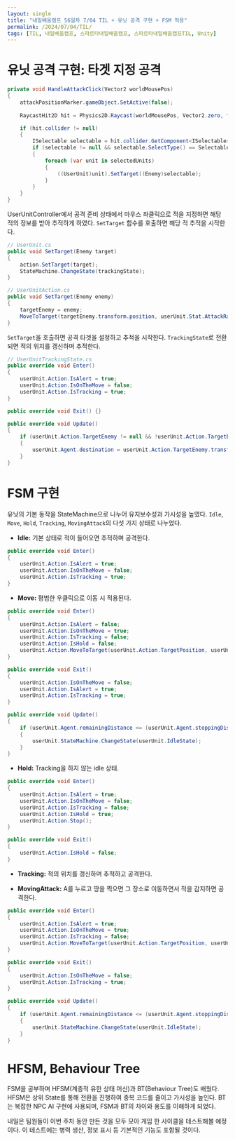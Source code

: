 ```yaml
---
layout: single
title: "내일배움캠프 56일차 7/04 TIL + 유닛 공격 구현 + FSM 적용"
permalink: /2024/07/04/TIL/
tags: [TIL, 내일배움캠프, 스파르타내일배움캠프, 스파르타내일배움캠프TIL, Unity]
---
```


# 유닛 공격 구현: 타겟 지정 공격

```csharp
private void HandleAttackClick(Vector2 worldMousePos)
{
    attackPositionMarker.gameObject.SetActive(false);
    
    RaycastHit2D hit = Physics2D.Raycast(worldMousePos, Vector2.zero, float.MaxValue, enemyInt);

    if (hit.collider != null)
    {
        ISelectable selectable = hit.collider.GetComponent<ISelectable>();
        if (selectable != null && selectable.SelectType() == SelectableType.Enemy)
        {
            foreach (var unit in selectedUnits)
            {
                ((UserUnit)unit).SetTarget((Enemy)selectable);
            }
        }
    }
}
```

UserUnitController에서 공격 준비 상태에서 마우스 좌클릭으로 적을 지정하면 해당 적의 정보를 받아 추적하게 하였다. `SetTarget` 함수를 호출하면 해당 적 추적을 시작한다.

```csharp
// UserUnit.cs
public void SetTarget(Enemy target)
{
    action.SetTarget(target);
    StateMachine.ChangeState(trackingState);
}

// UserUnitAction.cs
public void SetTarget(Enemy enemy)
{
    targetEnemy = enemy;
    MoveToTarget(targetEnemy.transform.position, userUnit.Stat.AttackRange.TotalValule - 0.1f);
}
```

`SetTarget`을 호출하면 공격 타겟을 설정하고 추적을 시작한다. `TrackingState`로 전환되면 적의 위치를 갱신하며 추적한다.

```csharp
// UserUnitTrackingState.cs
public override void Enter()
{
    userUnit.Action.IsAlert = true;
    userUnit.Action.IsOnTheMove = false;
    userUnit.Action.IsTracking = true;
}

public override void Exit() {}

public override void Update()
{
    if (userUnit.Action.TargetEnemy != null && !userUnit.Action.TargetEnemy.Dead)
    {
        userUnit.Agent.destination = userUnit.Action.TargetEnemy.transform.position;
    }
}
```

# FSM 구현

유닛의 기본 동작을 StateMachine으로 나누어 유지보수성과 가시성을 높였다. `Idle`, `Move`, `Hold`, `Tracking`, `MovingAttack`의 다섯 가지 상태로 나누었다.

- **Idle:** 기본 상태로 적이 들어오면 추적하며 공격한다.
  
```csharp
public override void Enter()
{
    userUnit.Action.IsAlert = true;
    userUnit.Action.IsOnTheMove = false;
    userUnit.Action.IsTracking = true;
}
```

- **Move:** 평범한 우클릭으로 이동 시 적용된다.

```csharp
public override void Enter()
{
    userUnit.Action.IsAlert = false;
    userUnit.Action.IsOnTheMove = true;
    userUnit.Action.IsTracking = false;
    userUnit.Action.IsHold = false;
    userUnit.Action.MoveToTarget(userUnit.Action.TargetPosition, userUnit.Action.PositionOffset);
}

public override void Exit()
{
    userUnit.Action.IsOnTheMove = false;
    userUnit.Action.IsAlert = true;
    userUnit.Action.IsTracking = true;
}

public override void Update()
{
    if (userUnit.Agent.remainingDistance <= (userUnit.Agent.stoppingDistance + 0.1f))
    {
        userUnit.StateMachine.ChangeState(userUnit.IdleState);
    }
}
```

- **Hold:** Tracking을 하지 않는 idle 상태.

```csharp
public override void Enter()
{
    userUnit.Action.IsAlert = true;
    userUnit.Action.IsOnTheMove = false;
    userUnit.Action.IsTracking = false;
    userUnit.Action.IsHold = true;
    userUnit.Action.Stop();
}

public override void Exit()
{
    userUnit.Action.IsHold = false;
}
```

- **Tracking:** 적의 위치를 갱신하며 추적하고 공격한다.
  
- **MovingAttack:** A를 누르고 땅을 찍으면 그 장소로 이동하면서 적을 감지하면 공격한다.

```csharp
public override void Enter()
{
    userUnit.Action.IsAlert = true;
    userUnit.Action.IsOnTheMove = true;
    userUnit.Action.IsTracking = false;
    userUnit.Action.MoveToTarget(userUnit.Action.TargetPosition, userUnit.Action.PositionOffset);
}

public override void Exit()
{
    userUnit.Action.IsOnTheMove = false;
    userUnit.Action.IsTracking = true;
}

public override void Update()
{
    if (userUnit.Agent.remainingDistance <= (userUnit.Agent.stoppingDistance + 0.1f))
    {
        userUnit.StateMachine.ChangeState(userUnit.IdleState);
    }
}
```

# HFSM, Behaviour Tree

FSM을 공부하며 HFSM(계층적 유한 상태 머신)과 BT(Behaviour Tree)도 배웠다. HFSM은 상위 State를 통해 전환을 진행하여 중복 코드를 줄이고 가시성을 높인다. BT는 복잡한 NPC AI 구현에 사용되며, FSM과 BT의 차이와 용도를 이해하게 되었다. 

내일은 팀원들이 이번 주차 동안 만든 것을 모두 모아 게임 한 사이클을 테스트해볼 예정이다. 이 테스트에는 병력 생산, 정보 표시 등 기본적인 기능도 포함될 것이다.
